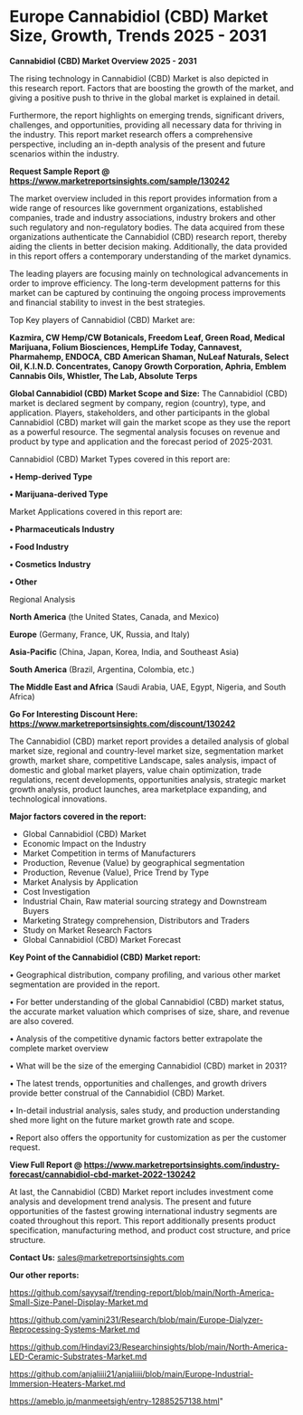  # Europe Cannabidiol (CBD) Market Size, Growth, Trends 2025 - 2031

<Strong> Cannabidiol (CBD) Market Overview 2025 - 2031</strong>

The rising technology in Cannabidiol (CBD) Market is also depicted in this research report. Factors that are boosting the growth of the market, and giving a positive push to thrive in the global market is explained in detail.

Furthermore, the report highlights on emerging trends, significant drivers, challenges, and opportunities, providing all necessary data for thriving in the industry. This report market research offers a comprehensive perspective, including an in-depth analysis of the present and future scenarios within the industry.

<strong>Request Sample Report @ <a href=https://www.marketreportsinsights.com/sample/130242>https://www.marketreportsinsights.com/sample/130242</a></strong>

The market overview included in this report provides information from a wide range of resources like government organizations, established companies, trade and industry associations, industry brokers and other such regulatory and non-regulatory bodies. The data acquired from these organizations authenticate the Cannabidiol (CBD) research report, thereby aiding the clients in better decision making. Additionally, the data provided in this report offers a contemporary understanding of the market dynamics.

The leading players are focusing mainly on technological advancements in order to improve efficiency. The long-term development patterns for this market can be captured by continuing the ongoing process improvements and financial stability to invest in the best strategies.

Top Key players of Cannabidiol (CBD) Market are:

<strong>Kazmira, CW Hemp/CW Botanicals, Freedom Leaf, Green Road, Medical Marijuana, Folium Biosciences, HempLife Today, Cannavest, Pharmahemp, ENDOCA, CBD American Shaman, NuLeaf Naturals, Select Oil, K.I.N.D. Concentrates, Canopy Growth Corporation, Aphria, Emblem Cannabis Oils, Whistler, The Lab, Absolute Terps</strong>

<strong><b>Global Cannabidiol (CBD) Market Scope and Size:</b></strong>
The Cannabidiol (CBD) market is declared segment by company, region (country), type, and application. Players, stakeholders, and other participants in the global Cannabidiol (CBD) market will gain the market scope as they use the report as a powerful resource. The segmental analysis focuses on revenue and product by type and application and the forecast period of 2025-2031.

Cannabidiol (CBD) Market Types covered in this report are:

<strong>• Hemp-derived Type

• Marijuana-derived Type</strong>

Market Applications covered in this report are:

<strong>• Pharmaceuticals Industry

• Food Industry

• Cosmetics Industry

• Other</strong> 

Regional Analysis

<strong>North America</strong> (the United States, Canada, and Mexico)

<strong>Europe</strong> (Germany, France, UK, Russia, and Italy)

<strong>Asia-Pacific</strong> (China, Japan, Korea, India, and Southeast Asia)

<strong>South America</strong> (Brazil, Argentina, Colombia, etc.)

<strong>The Middle East and Africa</strong> (Saudi Arabia, UAE, Egypt, Nigeria, and South Africa)

<strong>Go For Interesting Discount Here: <a href=https://www.marketreportsinsights.com/discount/130242>https://www.marketreportsinsights.com/discount/130242</a></strong>

The Cannabidiol (CBD) market report provides a detailed analysis of global market size, regional and country-level market size, segmentation market growth, market share, competitive Landscape, sales analysis, impact of domestic and global market players, value chain optimization, trade regulations, recent developments, opportunities analysis, strategic market growth analysis, product launches, area marketplace expanding, and technological innovations.

<strong><b>Major factors covered in the report:</b></strong>
<ul>
  <li>Global Cannabidiol (CBD) Market </li>
  <li>Economic Impact on the Industry</li>
  <li>Market Competition in terms of Manufacturers</li>
  <li>Production, Revenue (Value) by geographical segmentation</li>
  <li>Production, Revenue (Value), Price Trend by Type</li>
  <li>Market Analysis by Application</li>
  <li>Cost Investigation</li>
  <li>Industrial Chain, Raw material sourcing strategy and Downstream Buyers</li>
  <li>Marketing Strategy comprehension, Distributors and Traders</li>
  <li>Study on Market Research Factors</li>
  <li>Global Cannabidiol (CBD) Market Forecast</li>
</ul>

<strong><b>Key Point of the Cannabidiol (CBD) Market report:</b></strong>

• Geographical distribution, company profiling, and various other market segmentation are provided in the report.

• For better understanding of the global Cannabidiol (CBD) market status, the accurate market valuation which comprises of size, share, and revenue are also covered.

• Analysis of the competitive dynamic factors better extrapolate the complete market overview

• What will be the size of the emerging Cannabidiol (CBD) market in 2031?

• The latest trends, opportunities and challenges, and growth drivers provide better construal of the Cannabidiol (CBD) Market.

• In-detail industrial analysis, sales study, and production understanding shed more light on the future market growth rate and scope.

• Report also offers the opportunity for customization as per the customer request.

<strong><b>View Full Report @ <a href=https://www.marketreportsinsights.com/industry-forecast/cannabidiol-cbd-market-2022-130242>https://www.marketreportsinsights.com/industry-forecast/cannabidiol-cbd-market-2022-130242</a></b></strong>


At last, the Cannabidiol (CBD) Market report includes investment come analysis and development trend analysis. The present and future opportunities of the fastest growing international industry segments are coated throughout this report. This report additionally presents product specification, manufacturing method, and product cost structure, and price structure.

<strong>Contact Us:</strong>
sales@marketreportsinsights.com

<strong>Our other reports:</strong>

<a href=https://github.com/sayysaif/trending-report/blob/main/North-America-Small-Size-Panel-Display-Market.md>https://github.com/sayysaif/trending-report/blob/main/North-America-Small-Size-Panel-Display-Market.md</a>

<a href=https://github.com/yamini231/Research/blob/main/Europe-Dialyzer-Reprocessing-Systems-Market.md>https://github.com/yamini231/Research/blob/main/Europe-Dialyzer-Reprocessing-Systems-Market.md</a>

<a href=https://github.com/Hindavi23/Researchinsights/blob/main/North-America-LED-Ceramic-Substrates-Market.md>https://github.com/Hindavi23/Researchinsights/blob/main/North-America-LED-Ceramic-Substrates-Market.md</a>

<a href=https://github.com/anjaliiii21/anjaliiii/blob/main/Europe-Industrial-Immersion-Heaters-Market.md>https://github.com/anjaliiii21/anjaliiii/blob/main/Europe-Industrial-Immersion-Heaters-Market.md</a>

<a href=https://ameblo.jp/manmeetsigh/entry-12885257138.html>https://ameblo.jp/manmeetsigh/entry-12885257138.html</a>"

